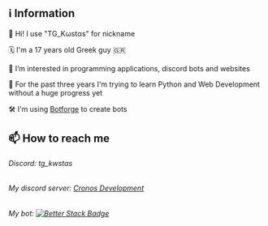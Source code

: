 ## ℹ️ Information

👋 Hi! I use "TG_Kωstαs" for nickname

🗓️ I'm a 17 years old Greek guy 🇬🇷

👀 I’m interested in programming applications, discord bots and websites

🌱 For the past three years I'm trying to learn Python and Web Development without a huge progress yet

🛠️ I'm using [Botforge](https://botforge.org) to create bots

## 📫 How to reach me

###### Discord: tg_kwstas
###### My discord server: [Cronos Development](https://dsc.gg/cronosdevs)
###### My bot: [![Better Stack Badge](https://uptime.betterstack.com/status-badges/v3/monitor/1cq0l.svg)](https://uptime.betterstack.com/?utm_source=status_badge)

<!---
AstroGamer15/AstroGamer15 is a ✨ special ✨ repository because its `README.md` (this file) appears on your GitHub profile.
You can click the Preview link to take a look at your changes.
--->
